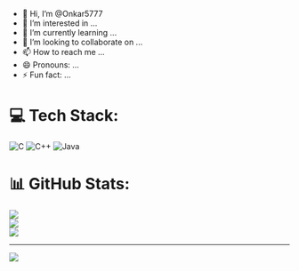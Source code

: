 - 👋 Hi, I’m @Onkar5777
- 👀 I’m interested in ...
- 🌱 I’m currently learning ...
- 💞️ I’m looking to collaborate on ...
- 📫 How to reach me ...
- 😄 Pronouns: ...
- ⚡ Fun fact: ...

<!---
Onkar5777/Onkar5777 is a ✨ special ✨ repository because its `README.md` (this file) appears on your GitHub profile.
You can click the Preview link to take a look at your changes.
--->
# 💻 Tech Stack:
![C](https://img.shields.io/badge/c-%2300599C.svg?style=for-the-badge&logo=c&logoColor=white) ![C++](https://img.shields.io/badge/c++-%2300599C.svg?style=for-the-badge&logo=c%2B%2B&logoColor=white) ![Java](https://img.shields.io/badge/java-%23ED8B00.svg?style=for-the-badge&logo=openjdk&logoColor=white)
# 📊 GitHub Stats:
![](https://github-readme-stats.vercel.app/api?username=Onkar5777&theme=dark&hide_border=false&include_all_commits=false&count_private=false)<br/>
![](https://github-readme-streak-stats.herokuapp.com/?user=Onkar5777&theme=dark&hide_border=false)<br/>
![](https://github-readme-stats.vercel.app/api/top-langs/?username=Onkar5777&theme=dark&hide_border=false&include_all_commits=false&count_private=false&layout=compact)

---
[![](https://visitcount.itsvg.in/api?id=Onkar5777&icon=0&color=0)](https://visitcount.itsvg.in)

<!-- Proudly created with GPRM ( https://gprm.itsvg.in ) -->
